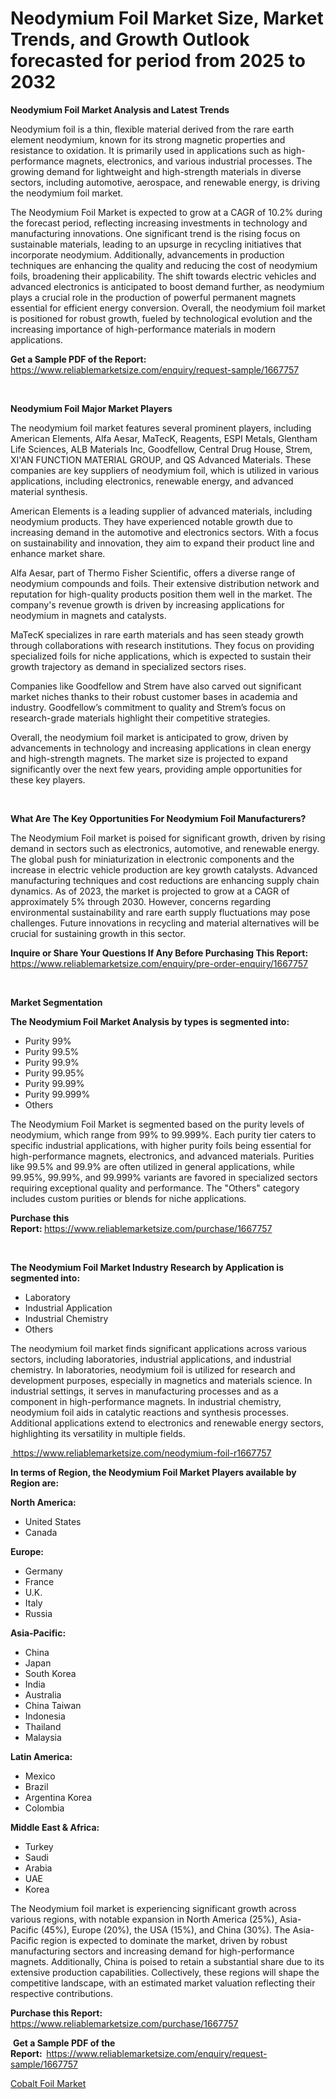 <p><h1>Neodymium Foil Market Size, Market Trends, and Growth Outlook forecasted for period from 2025 to 2032</h1></p><p><strong>Neodymium Foil Market Analysis and Latest Trends</strong></p>
<p><p>Neodymium foil is a thin, flexible material derived from the rare earth element neodymium, known for its strong magnetic properties and resistance to oxidation. It is primarily used in applications such as high-performance magnets, electronics, and various industrial processes. The growing demand for lightweight and high-strength materials in diverse sectors, including automotive, aerospace, and renewable energy, is driving the neodymium foil market.</p><p>The Neodymium Foil Market is expected to grow at a CAGR of 10.2% during the forecast period, reflecting increasing investments in technology and manufacturing innovations. One significant trend is the rising focus on sustainable materials, leading to an upsurge in recycling initiatives that incorporate neodymium. Additionally, advancements in production techniques are enhancing the quality and reducing the cost of neodymium foils, broadening their applicability. The shift towards electric vehicles and advanced electronics is anticipated to boost demand further, as neodymium plays a crucial role in the production of powerful permanent magnets essential for efficient energy conversion. Overall, the neodymium foil market is positioned for robust growth, fueled by technological evolution and the increasing importance of high-performance materials in modern applications.</p></p>
<p><strong>Get a Sample PDF of the Report:&nbsp;</strong> <a href="https://www.reliablemarketsize.com/enquiry/request-sample/1667757?utm_campaign=2809&utm_medium=2&utm_source=Github&utm_content=ia&utm_term=07032025&utm_id=neodymium-foil">https://www.reliablemarketsize.com/enquiry/request-sample/1667757</a></p>
<p>&nbsp;</p>
<p><strong>Neodymium Foil Major Market Players</strong></p>
<p><p>The neodymium foil market features several prominent players, including American Elements, Alfa Aesar, MaTecK, Reagents, ESPI Metals, Glentham Life Sciences, ALB Materials Inc, Goodfellow, Central Drug House, Strem, XI'AN FUNCTION MATERIAL GROUP, and QS Advanced Materials. These companies are key suppliers of neodymium foil, which is utilized in various applications, including electronics, renewable energy, and advanced material synthesis.</p><p>American Elements is a leading supplier of advanced materials, including neodymium products. They have experienced notable growth due to increasing demand in the automotive and electronics sectors. With a focus on sustainability and innovation, they aim to expand their product line and enhance market share.</p><p>Alfa Aesar, part of Thermo Fisher Scientific, offers a diverse range of neodymium compounds and foils. Their extensive distribution network and reputation for high-quality products position them well in the market. The company's revenue growth is driven by increasing applications for neodymium in magnets and catalysts.</p><p>MaTecK specializes in rare earth materials and has seen steady growth through collaborations with research institutions. They focus on providing specialized foils for niche applications, which is expected to sustain their growth trajectory as demand in specialized sectors rises.</p><p>Companies like Goodfellow and Strem have also carved out significant market niches thanks to their robust customer bases in academia and industry. Goodfellow’s commitment to quality and Strem’s focus on research-grade materials highlight their competitive strategies.</p><p>Overall, the neodymium foil market is anticipated to grow, driven by advancements in technology and increasing applications in clean energy and high-strength magnets. The market size is projected to expand significantly over the next few years, providing ample opportunities for these key players.</p></p>
<p>&nbsp;</p>
<p><strong>What Are The Key Opportunities For Neodymium Foil Manufacturers?</strong></p>
<p><p>The Neodymium Foil market is poised for significant growth, driven by rising demand in sectors such as electronics, automotive, and renewable energy. The global push for miniaturization in electronic components and the increase in electric vehicle production are key growth catalysts. Advanced manufacturing techniques and cost reductions are enhancing supply chain dynamics. As of 2023, the market is projected to grow at a CAGR of approximately 5% through 2030. However, concerns regarding environmental sustainability and rare earth supply fluctuations may pose challenges. Future innovations in recycling and material alternatives will be crucial for sustaining growth in this sector.</p></p>
<p><strong>Inquire or Share Your Questions If Any Before Purchasing This Report:</strong> <a href="https://www.reliablemarketsize.com/enquiry/pre-order-enquiry/1667757?utm_campaign=2809&utm_medium=2&utm_source=Github&utm_content=ia&utm_term=07032025&utm_id=neodymium-foil">https://www.reliablemarketsize.com/enquiry/pre-order-enquiry/1667757</a></p>
<p>&nbsp;</p>
<p><strong>Market Segmentation</strong></p>
<p><strong>The Neodymium Foil Market Analysis by types is segmented into:</strong></p>
<p><ul><li>Purity 99%</li><li>Purity 99.5%</li><li>Purity 99.9%</li><li>Purity 99.95%</li><li>Purity 99.99%</li><li>Purity 99.999%</li><li>Others</li></ul></p>
<p><p>The Neodymium Foil Market is segmented based on the purity levels of neodymium, which range from 99% to 99.999%. Each purity tier caters to specific industrial applications, with higher purity foils being essential for high-performance magnets, electronics, and advanced materials. Purities like 99.5% and 99.9% are often utilized in general applications, while 99.95%, 99.99%, and 99.999% variants are favored in specialized sectors requiring exceptional quality and performance. The "Others" category includes custom purities or blends for niche applications.</p></p>
<p><strong>Purchase this Report:&nbsp;</strong><a href="https://www.reliablemarketsize.com/purchase/1667757?utm_campaign=2809&utm_medium=2&utm_source=Github&utm_content=ia&utm_term=07032025&utm_id=neodymium-foil">https://www.reliablemarketsize.com/purchase/1667757</a></p>
<p>&nbsp;</p>
<p><strong>The Neodymium Foil Market Industry Research by Application is segmented into:</strong></p>
<p><ul><li>Laboratory</li><li>Industrial Application</li><li>Industrial Chemistry</li><li>Others</li></ul></p>
<p><p>The neodymium foil market finds significant applications across various sectors, including laboratories, industrial applications, and industrial chemistry. In laboratories, neodymium foil is utilized for research and development purposes, especially in magnetics and materials science. In industrial settings, it serves in manufacturing processes and as a component in high-performance magnets. In industrial chemistry, neodymium foil aids in catalytic reactions and synthesis processes. Additional applications extend to electronics and renewable energy sectors, highlighting its versatility in multiple fields.</p></p>
<p><a href="https://www.reliablemarketsize.com/neodymium-foil-r1667757?utm_campaign=2809&utm_medium=2&utm_source=Github&utm_content=ia&utm_term=07032025&utm_id=neodymium-foil">&nbsp;https://www.reliablemarketsize.com/neodymium-foil-r1667757</a></p>
<p><strong>In terms of Region, the Neodymium Foil Market Players available by Region are:</strong></p>
<p>
    <p> <strong> North America: </strong>
        <ul>
            <li>United States</li>
            <li>Canada</li>
        </ul>
        </p> 
    <p> <strong> Europe: </strong>
        <ul>
            <li>Germany</li>
            <li>France</li>
            <li>U.K.</li>
            <li>Italy</li>
            <li>Russia</li>
        </ul>
        </p> 
    <p> <strong> Asia-Pacific: </strong>
        <ul>
            <li>China</li>
            <li>Japan</li>
            <li>South Korea</li>
            <li>India</li>
            <li>Australia</li>
            <li>China Taiwan</li>
            <li>Indonesia</li>
            <li>Thailand</li>
            <li>Malaysia</li>
        </ul>
        </p> 
    <p> <strong> Latin America: </strong>
        <ul>
            <li>Mexico</li>
            <li>Brazil</li>
            <li>Argentina Korea</li>
            <li>Colombia</li>
        </ul>
        </p> 
    <p> <strong> Middle East & Africa: </strong>
        <ul>
            <li>Turkey</li>
            <li>Saudi</li>
            <li>Arabia</li>
            <li>UAE</li>
            <li>Korea</li>
        </ul>
    </p>
    </p>
<p><p>The Neodymium foil market is experiencing significant growth across various regions, with notable expansion in North America (25%), Asia-Pacific (45%), Europe (20%), the USA (15%), and China (30%). The Asia-Pacific region is expected to dominate the market, driven by robust manufacturing sectors and increasing demand for high-performance magnets. Additionally, China is poised to retain a substantial share due to its extensive production capabilities. Collectively, these regions will shape the competitive landscape, with an estimated market valuation reflecting their respective contributions.</p></p>
<p><strong>Purchase this Report: </strong><a href="https://www.reliablemarketsize.com/purchase/1667757?utm_campaign=2809&utm_medium=2&utm_source=Github&utm_content=ia&utm_term=07032025&utm_id=neodymium-foil">https://www.reliablemarketsize.com/purchase/1667757</a></p>
<p>&nbsp;<strong>Get a Sample PDF of the Report:&nbsp;&nbsp;</strong><a href="https://www.reliablemarketsize.com/enquiry/request-sample/1667757?utm_campaign=2809&utm_medium=2&utm_source=Github&utm_content=ia&utm_term=07032025&utm_id=neodymium-foil">https://www.reliablemarketsize.com/enquiry/request-sample/1667757</a></p>
<p><strong></strong></p>
<p><p><a href="https://github.com/xtysizov/Market-Research-Report-List-1/blob/main/cobalt-foil-market.md?utm_campaign=2809&utm_medium=2&utm_source=Github&utm_content=ia&utm_term=07032025&utm_id=neodymium-foil">Cobalt Foil Market</a></p></p>